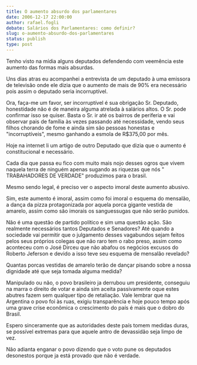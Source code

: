 ```yaml
---
title: O aumento absurdo dos parlamentares
date: 2006-12-17 22:00:00
author: rafael.fogli
debate: Salários dos Parlamentares: como definir?
slug: o-aumento-absurdo-dos-parlamentares
status: publish 
type: post
---
```


Tenho visto na mídia alguns deputados defendendo com veemência este aumento das formas mais absurdas.  

Uns dias atras eu acompanhei a entrevista de um deputado à uma emissora de televisão onde ele dizia que o aumento de mais de 90% era necessário pois assim o deputado seria incorruptível.  

Ora, faça-me um favor, ser incorruptível é sua obrigação Sr. Deputado, honestidade não é de maneira alguma atrelada à salários altos. O Sr. pode confirmar isso se quiser. Basta o Sr. ir até os bairros de periferia e vai observar pais de família às vezes passando até necessidade, vendo seus filhos chorando de fome e ainda sim são pessoas honestas e "incorruptíveis", mesmo ganhando a esmola de R$375,00 por mês.  

Hoje na internet li um artigo de outro Deputado que dizia que o aumento é constitucional e necessário.  

Cada dia que passa eu fico com muito mais nojo desses ogros que vivem naquela terra de ninguém apenas sugando as riquezas que nós " TRABAHADORES DE VERDADE" produzimos para o brasil.  

Mesmo sendo legal, é preciso ver o aspecto imoral deste aumento abusivo.  

Sim, este aumento é imoral, assim como foi imoral o esquema do mensalão, a dança da pizza protagonizada por aquela porca gigante vestida de amarelo, assim como são imorais os sanguessugas que não serão punidos.  

Não é uma questão de partido político e sim uma questão ação. São realmente necessários tantos Deputados e Senadores? Até quando a sociedade vai permitir que o julgamento desses vagabundos sejam feitos pelos seus próprios colegas que não raro tem o rabo preso, assim como aconteceu com o José Dirceu que não abafou os negócios excusos do Roberto Jeferson e devido a isso teve seu esquema de mensalão revelado?  

Quantas porcas vestidas de amarelo terão de dançar pisando sobre a nossa dignidade até que seja tomada alguma medida?  

Manipulado ou não, o povo brasileiro ja derrubou um presidente, conseguiu na marra o direito de votar e ainda sim aceita passivamente oque estes abutres fazem sem qualquer tipo de retaliação. Vale lembrar que na Argentina o povo foi às ruas, exigiu transparência e hoje pouco tempo após uma grave crise econômica o crescimento do país é mais que o dobro do Brasil.  

Espero sinceramente que as autoridades deste país tomem medidas duras, se possível extremas para que aquele antro de devassidão seja limpo de vez.  

Não adianta enganar o povo dizendo que o voto pune os deputados desonestos porque ja está provado que não é verdade.
